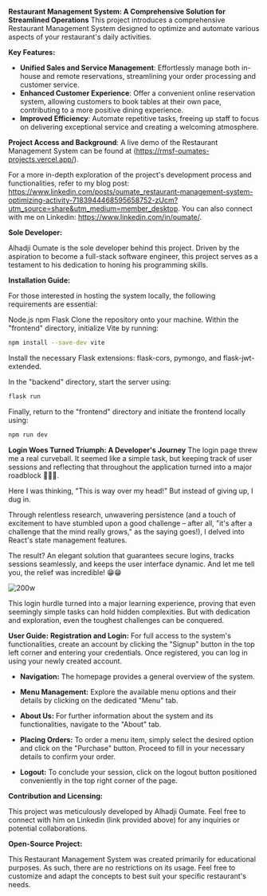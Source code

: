 **Restaurant Management System: A Comprehensive Solution for Streamlined Operations**
This project introduces a comprehensive Restaurant Management System designed to optimize and automate various aspects of your restaurant's daily activities.

**Key Features:**

* **Unified Sales and Service Management**: Effortlessly manage both in-house and remote reservations, streamlining your order processing and customer service.
* **Enhanced Customer Experience**: Offer a convenient online reservation system, allowing customers to book tables at their own pace, contributing to a more positive dining experience.
* **Improved Efficiency**: Automate repetitive tasks, freeing up staff to focus on delivering exceptional service and creating a welcoming atmosphere.

**Project Access and Background**:
A live demo of the Restaurant Management System can be found at (https://rmsf-oumates-projects.vercel.app/).

For a more in-depth exploration of the project's development process and functionalities,  refer to my blog post: https://www.linkedin.com/posts/oumate_restaurant-management-system-optimizing-activity-7183944468595658752-zUcm?utm_source=share&utm_medium=member_desktop. You can also connect with me on Linkedin: https://www.linkedin.com/in/oumate/.

**Sole Developer:**

Alhadji Oumate is the sole developer behind this project. Driven by the aspiration to become a full-stack software engineer, this project serves as a testament to his dedication to honing his programming skills.

**Installation Guide:**

For those interested in hosting the system locally, the following requirements are essential:

Node.js
npm
Flask
Clone the repository onto your machine.
Within the "frontend" directory, initialize Vite by running:
```Bash
npm install --save-dev vite
```
Install the necessary Flask extensions: flask-cors, pymongo, and flask-jwt-extended.

In the "backend" directory, start the server using:
```Bash
flask run
```
Finally, return to the "frontend" directory and initiate the frontend locally using:
```Bash
npm run dev
```
**Login Woes Turned Triumph: A Developer's Journey**
The login page threw me a real curveball. It seemed like a simple task, but keeping track of user sessions and reflecting that throughout the application turned into a major roadblock 🤯🤯🤯.

Here I was thinking, "This is way over my head!"  But instead of giving up, I dug in.

Through relentless research, unwavering persistence (and a touch of excitement to have stumbled upon a good challenge – after all, "it's after a challenge that the mind really grows," as the saying goes!), I delved into React's state management features.

The result? An elegant solution that guarantees secure logins, tracks sessions seamlessly, and keeps the user interface dynamic.  And let me tell you, the relief was incredible! 😁😁

![200w](https://github.com/ALH-hub/restaurant_management_system/assets/117912094/f438594e-42ab-4383-bb3f-de1f73afe99d)


This login hurdle turned into a major learning experience, proving that even seemingly simple tasks can hold hidden complexities. But with dedication and exploration, even the toughest challenges can be conquered.

**User Guide:**
**Registration and Login:**
For full access to the system's functionalities, create an account by clicking the "Signup" button in the top left corner and entering your credentials. Once registered, you can log in using your newly created account.

* **Navigation:**
The homepage provides a general overview of the system.

* **Menu Management:**
Explore the available menu options and their details by clicking on the dedicated "Menu" tab.

* **About Us:**
For further information about the system and its functionalities, navigate to the "About" tab.

* **Placing Orders:**
To order a menu item, simply select the desired option and click on the "Purchase" button. Proceed to fill in your necessary details to confirm your order.

* **Logout:**
To conclude your session, click on the logout button positioned conveniently in the top right corner of the page.

**Contribution and Licensing:**

This project was meticulously developed by Alhadji Oumate. Feel free to connect with him on Linkedin (link provided above) for any inquiries or potential collaborations.

**Open-Source Project:**

This Restaurant Management System was created primarily for educational purposes. As such, there are no restrictions on its usage. Feel free to customize and adapt the concepts to best suit your specific restaurant's needs.
